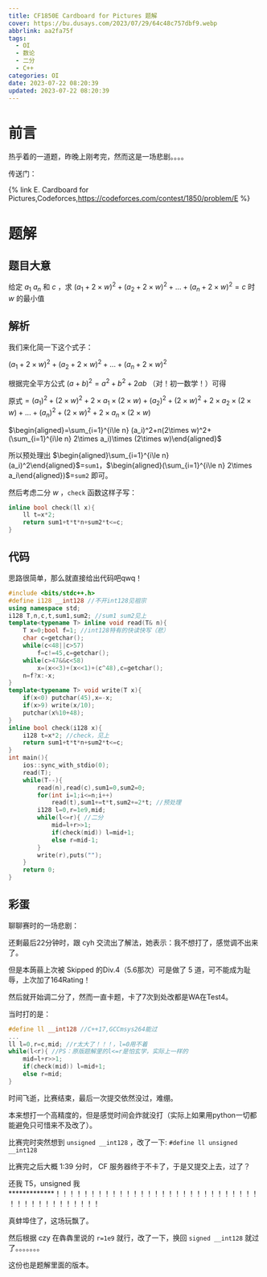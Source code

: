 ```yaml
---
title: CF1850E Cardboard for Pictures 题解
cover: https://bu.dusays.com/2023/07/29/64c48c757dbf9.webp
abbrlink: aa2fa75f
tags:
  - OI
  - 数论
  - 二分
  - C++
categories: OI
date: 2023-07-22 08:20:39
updated: 2023-07-22 08:20:39
---
```

# 前言

热乎着的一道题，昨晚上刚考完，然而这是一场悲剧。。。。

传送门：

{% link E. Cardboard for Pictures,Codeforces,https://codeforces.com/contest/1850/problem/E %}

# 题解

## 题目大意

给定 $a_1 ~ a_n$ 和 $c$ ，求 $(a_1+2\times w)^2+(a_2+2\times w)^2+...+(a_n+2\times w)^2=c$ 时 $w$ 的最小值

## 解析

我们来化简一下这个式子：

$(a_1+2\times w)^2+(a_2+2\times w)^2+...+(a_n+2\times w)^2$

根据完全平方公式 $(a+b)^2=a^2+b^2+2ab$ （对！初一数学！）可得

原式$=(a_1)^2+(2\times w)^2+2\times a_1\times (2\times w)+(a_2)^2+(2\times w)^2+2\times a_2\times (2\times w)+...+(a_n)^2+(2\times w)^2+2\times a_n\times (2\times w)$

$\begin{aligned}=\sum_{i=1}^{i\le n} (a_i)^2+n(2\times w)^2+(\sum_{i=1}^{i\le n} 2\times a_i)\times (2\times w)\end{aligned}$

所以预处理出 $\begin{aligned}\sum_{i=1}^{i\le n} (a_i)^2\end{aligned}$=`sum1`，$\begin{aligned}(\sum_{i=1}^{i\le n} 2\times a_i\end{aligned})$=`sum2` 即可。

然后考虑二分 $w$ ，`check` 函数这样子写：

```cpp
inline bool check(ll x){
    ll t=x*2;
    return sum1+t*t*n+sum2*t<=c;
}
```

## 代码

思路很简单，那么就直接给出代码吧qwq！

```cpp
#include <bits/stdc++.h>
#define i128 __int128 //不开int128见祖宗
using namespace std;
i128 T,n,c,t,sum1,sum2; //sum1 sum2见上
template<typename T> inline void read(T& n){
    T x=0;bool f=1; //int128特有的快读快写（悲）
    char c=getchar();
    while(c<48||c>57)
        f=c!=45,c=getchar();
    while(c>47&&c<58)
        x=(x<<3)+(x<<1)+(c^48),c=getchar();
    n=f?x:-x;
}
template<typename T> void write(T x){
    if(x<0) putchar(45),x=-x;
    if(x>9) write(x/10);
    putchar(x%10+48);
}
inline bool check(i128 x){
    i128 t=x*2; //check，见上
    return sum1+t*t*n+sum2*t<=c;
}
int main(){
    ios::sync_with_stdio(0);
    read(T);
    while(T--){
        read(n),read(c),sum1=0,sum2=0;
        for(int i=1;i<=n;i++)
            read(t),sum1+=t*t,sum2+=2*t; //预处理
        i128 l=0,r=1e9,mid;
        while(l<=r){ //二分
            mid=l+r>>1;
            if(check(mid)) l=mid+1;
            else r=mid-1;
        }
        write(r),puts("");
    }
    return 0;
}
```

## 彩蛋

聊聊赛时的一场悲剧：

还剩最后22分钟时，跟 cyh 交流出了解法，她表示：我不想打了，感觉调不出来了。

但是本蒟蒻上次被 Skipped 的Div.4（5.6那次）可是做了 5 道，可不能成为耻辱，上次加了164Rating！

然后就开始调二分了，然而一直卡题，卡了7次到处改都是WA在Test4。

当时打的是：

```c++
#define ll __int128 //C++17,GCCmsys264能过
...
ll l=0,r=c,mid; //r太大了！！！，l=0用不着
while(l<r){ //PS：原版题解里的l<=r是怕玄学，实际上一样的
    mid=l+r>>1;
    if(check(mid)) l=mid+1;
    else r=mid;
}
```

时间飞逝，比赛结束，最后一次提交依然没过，难绷。

本来想打一个高精度的，但是感觉时间会炸就没打（实际上如果用python一切都能避免只可惜来不及改了）。

比赛完时突然想到 `unsigned __int128` ，改了一下: `#define ll unsigned __int128`

比赛完之后大概 1:39 分时， CF 服务器终于不卡了，于是又提交上去，过了？

还我 T5，unsigned 我*************！！！！！！！！！！！！！！！！！！！！！！！！！！！！！！！！！！！！！！！！！！

真蚌埠住了，这场玩飘了。

然后根据 czy 在犇犇里说的 `r=1e9` 就行，改了一下，换回 `signed __int128` 就过了。。。。。。。

这份也是题解里面的版本。